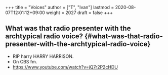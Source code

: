+++
title = "Voices"
author = ["T", "Ivan"]
lastmod = 2020-08-07T12:01:12+09:00
weight = 2027
draft = false
+++

## What was that radio presenter with the archtypical radio voice? {#what-was-that-radio-presenter-with-the-archtypical-radio-voice}

-   RIP harry HARRY HARRISON.
-   On CBS fm.
-   <https://www.youtube.com/watch?v=jQ7r2P2cHDU>
